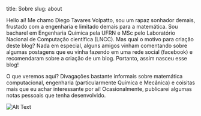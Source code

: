 title: Sobre 
slug: about

Hello aí! Me chamo Diego Tavares Volpatto, sou um rapaz sonhador demais, frustado com a engenharia e limitado demais para a matemática. Sou bacharel em Engenharia Química pela UFRN e MSc pelo Laboratório Nacional de Computação científica (LNCC). Mas qual o motivo para criação deste blog? Nada em especial, alguns amigos vinham comentando sobre algumas postagens que eu vinha fazendo em uma rede social (facebook) e recomendaram sobre a criação de um blog. Portanto, assim nasceu esse blog!


O que veremos aqui? Divagações bastante informais sobre matemática computacional, engenharia (particularmente Química e Mecânica) e coisitas mais que eu achar interessante por aí! Ocasionalmente, publicarei algumas notas pessoais que tenha desenvolvido.

![Alt Text](/images/olocobixo.jpg)
